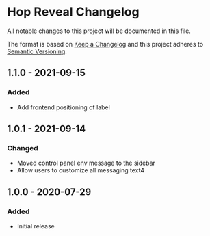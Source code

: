 # Hop Reveal Changelog

All notable changes to this project will be documented in this file.

The format is based on [Keep a Changelog](http://keepachangelog.com/) and this project adheres to [Semantic Versioning](http://semver.org/).

## 1.1.0 - 2021-09-15
### Added
- Add frontend positioning of label

## 1.0.1 - 2021-09-14
### Changed
- Moved control panel env message to the sidebar
- Allow users to customize all messaging text4

## 1.0.0 - 2020-07-29
### Added
- Initial release
